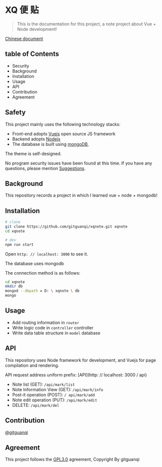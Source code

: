 # XQ 便 贴

> This is the documentation for this project, a note project about Vue + Node development!

[Chinese document](./zh-CN.md)

## table of Contents

+ Security
+ Background
+ Installation
+ Usage
+ API
+ Contribution
+ Agreement

## Safety

This project mainly uses the following technology stacks:

+ Front-end adopts [Vuejs](https://cn.vuejs.org) open source JS framework
+ Backend adopts [Nodejs](https://nodejs.org)
+ The database is built using [mongoDB](https://www.mongodb.com/),

The theme is self-designed.

No program security issues have been found at this time. If you have any questions, please mention [Suggestions](https://github.com/gitguanqi/xqnote/issues/new).

## Background

This repository records a project in which I learned vue + node + mongodb!

## Installation

```sh
# clone
git clone https://github.com/gitguanqi/xqnote.git xqnote
cd xqnote

# dev
npm run start
```

Open `http: // localhost: 3000` to see it.

The database uses mongodb

The connection method is as follows:

```sh
cd xqnote
mkdir db
mongod --dbpath = D: \ xqnote \ db
mongo
```

## Usage

+ Add routing information in `router`
+ Write logic code in `controller` controller
+ Write data table structure in `model` database

## API

This repository uses Node framework for development, and Vuejs for page compilation and rendering.

API request address uniform prefix: [API](http: // localhost: 3000 / api)

+ Note list (GET): `/api/mark/list`
+ Note Information View (GET): `/api/mark/info`
+ Post-it operation (POST): `/ api/mark/add`
+ Note edit operation (PUT): `/api/mark/edit`
+ DELETE: `/api/mark/del`

## Contribution

[@gitguanqi](https://github.com/gitguanqi)

## Agreement

This project follows the [GPL3.0](https://www.gnu.org/licenses/gpl-3.0.html) agreement, Copyright By gitguanqi